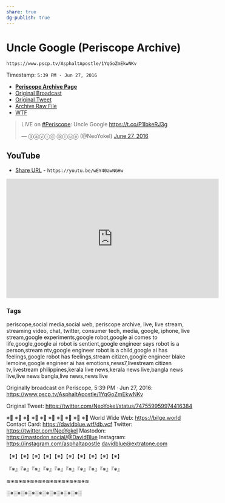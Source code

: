 ```yaml
---
share: true
dg-publish: true
---
```

# Uncle Google (Periscope Archive)
`https://www.pscp.tv/AsphaltApostle/1YqGoZmEkwNKv`

Timestamp: `5:39 PM · Jun 27, 2016`

- [**Periscope Archive Page**](https://periscope.neocities.org/unclegoogle)
- [Original Broadcast](https://www.pscp.tv/AsphaltApostle/1YqGoZmEkwNKv)
- [Original Tweet](https://twitter.com/NeoYokel/status/747559959974416384)
- [Archive Raw File](https://periscope.neocities.org/video/unclegoogle.mp4)[](https://periscope.neocities.org/video/unclegoogle.mp4)
- [WTF](https://davidblue.wtf/drafts/8E4B1058-94EF-439D-9C7F-BFB43E40B103.html)

<blockquote class="twitter-tweet"><p lang="en" dir="ltr">LIVE on <a href="https://twitter.com/hashtag/Periscope?src=hash&amp;ref_src=twsrc%5Etfw">#Periscope</a>: Uncle Google <a href="https://t.co/P1lbkeRJ3g">https://t.co/P1lbkeRJ3g</a></p>&mdash; ⓓⓐⓥⓘⓓ ⓑⓛⓤⓔ (@NeoYokel) <a href="https://twitter.com/NeoYokel/status/747559959974416384?ref_src=twsrc%5Etfw">June 27, 2016</a></blockquote> <script async src="https://platform.twitter.com/widgets.js" charset="utf-8"></script>

## YouTube

- [Share URL](https://youtu.be/wEY40awNGHw) - `https://youtu.be/wEY40awNGHw`

<iframe width="560" height="315" src="https://www.youtube.com/embed/wEY40awNGHw?controls=0" title="YouTube video player" frameborder="0" allow="accelerometer; autoplay; clipboard-write; encrypted-media; gyroscope; picture-in-picture" allowfullscreen></iframe>

### Tags

periscope,social media,social web, periscope archive, live, live stream, streaming video, chat, twitter, consumer tech, media, google, iphone, live stream,google experiments,google robot,google ai comes to life,google,google ai robot is sentient,google engineer says robot is a person,stream ntv,google engineer robot is a child,google ai has feelings,google robot has feelings,stream citizen,google engineer blake lemoine,google engineer ai has emotions,news7,livestream citizen tv,livestream philippines,kerala live news,kerala news live,bangla news live,live news bangla,live news,news live

Originally broadcast on Periscope, 5:39 PM · Jun 27, 2016: https://www.pscp.tv/AsphaltApostle/1YqGoZmEkwNKv

Original Tweet: https://twitter.com/NeoYokel/status/747559959974416384

※⃣   ※⃣   ※⃣   ※⃣   ※⃣   ※⃣   ※⃣   ※⃣   ※⃣   ※⃣
World Wide Web: https://bilge.world 
Contact Card: https://davidblue.wtf/db.vcf
Twitter: https://twitter.com/NeoYokel 
Mastodon: https://mastodon.social/@DavidBlue 
Instagram: https://instagram.com/asphaltapostle
davidblue@extratone.com 

【※】【※】【※】【※】【※】【※】【※】【※】【※】【※】

『※』『※』『※』『※』『※』『※』『※』『※』『※』『※』

≋※≋※≋※≋※≋※≋※≋※≋※≋※≋※≋

░※░※░※░※░※░※░※░※░※░※░